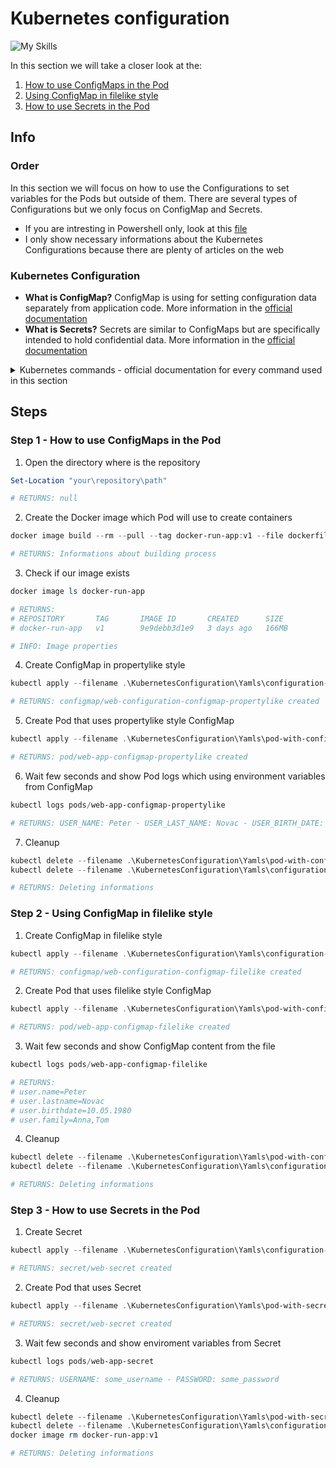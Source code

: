 # Kubernetes configuration
![My Skills](https://skillicons.dev/icons?i=kubernetes,powershell,bash)

In this section we will take a closer look at the:
1. [How to use ConfigMaps in the Pod](#step-1---how-to-use-configmaps-in-the-pod)
2. [Using ConfigMap in filelike style](#step-2---using-configmap-in-filelike-style)
3. [How to use Secrets in the Pod](#step-3---how-to-use-secrets-in-the-pod)

## Info
### Order 

In this section we will focus on how to use the Configurations to set variables for the Pods but outside of them. There are several types of Configurations but we only focus on ConfigMap and Secrets. 
* If you are intresting in Powershell only, look at this [file](KubernetesConfiguration.ps1)
* I only show necessary informations about the Kubernetes Configurations because there are plenty of articles on the web

### Kubernetes Configuration
* **What is ConfigMap?** ConfigMap is using for setting configuration data separately from application code. More information in the [official documentation](https://kubernetes.io/docs/concepts/configuration/configmap/)
* **What is Secrets?** Secrets are similar to ConfigMaps but are specifically intended to hold confidential data. More information in the [official documentation](https://kubernetes.io/docs/concepts/configuration/secret/)

<details>
<summary> Kubernetes commands - official documentation for every command used in this section </summary>

* [kubectl apply](https://kubernetes.io/docs/reference/kubectl/generated/kubectl_apply/)
* [kubectl get](https://kubernetes.io/docs/reference/kubectl/generated/kubectl_get/)
* [kubectl delete](https://kubernetes.io/docs/reference/kubectl/generated/kubectl_delete/)

</details>

## Steps

### Step 1 - How to use ConfigMaps in the Pod

1. Open the directory where is the repository

```powershell
Set-Location "your\repository\path"

# RETURNS: null
```

2. Create the Docker image which Pod will use to create containers

```powershell
docker image build --rm --pull --tag docker-run-app:v1 --file dockerfile .

# RETURNS: Informations about building process
```

3. Check if our image exists

```powershell
docker image ls docker-run-app

# RETURNS:
# REPOSITORY       TAG       IMAGE ID       CREATED      SIZE
# docker-run-app   v1        9e9debb3d1e9   3 days ago   166MB

# INFO: Image properties
```

4. Create ConfigMap in propertylike style
```powershell
kubectl apply --filename .\KubernetesConfiguration\Yamls\configuration-configmap-propertylike.yaml

# RETURNS: configmap/web-configuration-configmap-propertylike created
```

5. Create Pod that uses propertylike style ConfigMap
```powershell
kubectl apply --filename .\KubernetesConfiguration\Yamls\pod-with-configmap-propertylike.yaml

# RETURNS: pod/web-app-configmap-propertylike created
```

6. Wait few seconds and show Pod logs which using environment variables from ConfigMap
```powershell
kubectl logs pods/web-app-configmap-propertylike

# RETURNS: USER_NAME: Peter - USER_LAST_NAME: Novac - USER_BIRTH_DATE: 10.05.1980
```

7. Cleanup
```powershell
kubectl delete --filename .\KubernetesConfiguration\Yamls\pod-with-configmap-propertylike.yaml
kubectl delete --filename .\KubernetesConfiguration\Yamls\configuration-configmap-propertylike.yaml

# RETURNS: Deleting informations
```

### Step 2 - Using ConfigMap in filelike style

1. Create ConfigMap in filelike style 
```powershell
kubectl apply --filename .\KubernetesConfiguration\Yamls\configuration-configmap-filelike.yaml

# RETURNS: configmap/web-configuration-configmap-filelike created
```

2. Create Pod that uses filelike style ConfigMap
```powershell
kubectl apply --filename .\KubernetesConfiguration\Yamls\pod-with-configmap-filelike.yaml

# RETURNS: pod/web-app-configmap-filelike created
```

3. Wait few seconds and show ConfigMap content from the file
```powershell
kubectl logs pods/web-app-configmap-filelike

# RETURNS: 
# user.name=Peter
# user.lastname=Novac
# user.birthdate=10.05.1980
# user.family=Anna,Tom
```

4. Cleanup
```powershell
kubectl delete --filename .\KubernetesConfiguration\Yamls\pod-with-configmap-filelike.yaml
kubectl delete --filename .\KubernetesConfiguration\Yamls\configuration-configmap-filelike.yaml

# RETURNS: Deleting informations
```

### Step 3 - How to use Secrets in the Pod
1. Create Secret
```powershell
kubectl apply --filename .\KubernetesConfiguration\Yamls\configuration-secret.yaml

# RETURNS: secret/web-secret created
```

2. Create Pod that uses Secret
```powershell
kubectl apply --filename .\KubernetesConfiguration\Yamls\pod-with-secret.yaml

# RETURNS: secret/web-secret created
```

3. Wait few seconds and show enviroment variables from Secret
```powershell
kubectl logs pods/web-app-secret

# RETURNS: USERNAME: some_username - PASSWORD: some_password
```

4. Cleanup
```powershell
kubectl delete --filename .\KubernetesConfiguration\Yamls\pod-with-secret.yaml
kubectl delete --filename .\KubernetesConfiguration\Yamls\configuration-secret.yaml
docker image rm docker-run-app:v1

# RETURNS: Deleting informations
```



